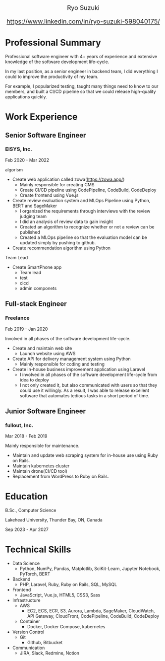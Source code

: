 <div style="text-align:center; font-size:20px;">
Ryo Suzuki

https://www.linkedin.com/in/ryo-suzuki-598040175/
</div>

# Professional Summary
Professional software engineer with 4+ years of experience and extensive knowledge of the software development life-cycle.

In my last position, as a senior engineer in backend team, I did everything I could to improve the productivity of my team.

For example, I popularized testing, taught many things need to know to our members, and built a CI/CD pipeline so that we could release high-quality applications quickly.

# Work Experience
## Senior Software Engineer
### EISYS, Inc.
Feb 2020 - Mar 2022

algorism
- Create web application called zowa(https://zowa.app/)
  - Mainly responsible for creating CMS
  - Create CI/CD pipeline using CodePipeline, CodeBuild, CodeDeploy
  - Create frontend using Vue.js
- Create review evaluation system and MLOps Pipeline using Python, BERT and SageMaker
  - I organized the requirements through interviews with the review judging team
  - I did an analysis of review data to gain insight
  - Created an algorithm to recognize whether or not a review can be published
  - Created a MLOps pipeline so that the evaluation model can be updated simply by pushing to github.
- Create recommendation algorithm using Python

Team Lead
- Create SmartPhone app
  - Team lead
  - test
  - cicd
  - admin componets

## Full-stack Engineer
### Freelance
Feb 2019 - Jan 2020

Involved in all phases of the software development life-cycle.
- Create and maintain web site
  - Launch website using AWS
- Create API for delivery management system using Python
  - Mainly responsible for coding and testing
- Create in-house business improvement application using Laravel
  - I involved in all phases of the software development life-cycle from idea to deploy
  - I not only created it, but also communicated with users so that they could use it willingly. As a result, I was able to release excellent software that automates tedious tasks in a short period of time.

## Junior Software Engineer
### fullout, Inc.
Mar 2018 - Feb 2019

Mainly responsible for maintenance.
- Maintain and update web scraping system for in-house use using Ruby on Rails.
- Maintain kubernetes cluster
- Maintain drone(CI/CD tool)
- Replacement from WordPress to Ruby on Rails.

# Education
B.Sc., Computer Science

Lakehead University, Thunder Bay, ON, Canada

Sep 2023 - Apr 2027

# Technical Skills
- Data Science
  - Python, NumPy, Pandas, Matplotlib, SciKit-Learn, Jupyter Notebook, PyTorch, BERT
- Backend
  - PHP, Laravel, Ruby, Ruby on Rails, SQL, MySQL
- Frontend
  - JavaScript, Vue.js, HTML5, CSS3, Sass
- Infrastructure
  - AWS
    - EC2, ECS, ECR, S3, Aurora, Lambda, SageMaker, CloudWatch, API Gateway, CloudFront, CodePipeline, CodeBuild, CodeDeploy
  - Container
    - Docker, Docker Compose, kubernetes
- Version Control
  - Git
    - Github, Bitbucket
- Communication
  - JIRA, Slack, Redmine, Notion
